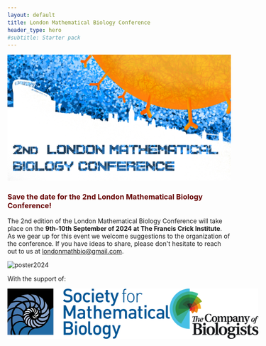 ```yaml
---
layout: default
title: London Mathematical Biology Conference
header_type: hero
#subtitle: Starter pack
---
```


<style>
r { color: #660000; }
o { color: Orange }
g { color: Green }
</style>

![banner2024](/images/banner.png)

### <r>Save the date for the 2nd London Mathematical Biology Conference!</r>


The 2nd edition of the London Mathematical Biology Conference will take place on the **9th-10th September of 2024 at The Francis Crick Institute**. As we gear up for this event we welcome suggestions to the organization of the conference. If you have ideas to share, please don't hesitate to reach out to us at [londonmathbio@gmail.com](mailto:londonmathbio@gmail.com).

![poster2024](/images/poster2.png)

With the support of:

<div style="display: flex;">
    <img src="/images/smblogo.png" alt="Sociery for Mathematical Biology logo" width="366.0"/>
    <img src="/images/coblogo.jpg" alt="Company of Biologists logo" width="200"/>
</div>
